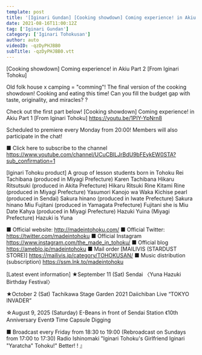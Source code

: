 ```yaml
---
template: post
title: '[Iginari Gundan] [Cooking showdown] Coming experience! in Akiu Part 2 [From Iginari Tohoku]'
date: 2021-08-16T11:00:12Z
tag: ['Iginari Gundan']
category: ['Iginari Tohokusan']
author: auto 
videoID: -qzDyPHJBB0
subTitle: -qzDyPHJBB0.vtt
---
```

[Cooking showdown] Coming experience! in Akiu Part 2 [From Iginari Tohoku]

Old folk house x camping = "comming"!
The final version of the cooking showdown!
Cooking and eating this time!
Can you fill the budget gap with taste, originality, and miracles? ?

Check out the first part below!
[Cooking showdown] Coming experience! in Akiu Part 1 [From Iginari Tohoku]
https://youtu.be/1PIY-YpNrn8

Scheduled to premiere every Monday from 20:00! Members will also participate in the chat!

■ Click here to subscribe to the channel
https://www.youtube.com/channel/UCuCBILJrBdU9bFEykEW0STA?sub_confirmation=1


[Iginari Tohoku product]
A group of lesson students born in Tohoku
Rei Tachibana (produced in Miyagi Prefecture) Karen Tachibana
Hikaru Ritsutsuki (produced in Akita Prefecture) Hikaru Ritsuki
Rine Kitami Rine (produced in Miyagi Prefecture)
Yasumori Kanojo wa Waka
Kichise pearl (produced in Sendai)
Sakura hinano (produced in Iwate Prefecture) Sakura hinano
Miu Fujitani (produced in Yamagata Prefecture) Fujitani she is Miu
Date Kahya (produced in Miyagi Prefecture)
Hazuki Yuina (Miyagi Prefecture) Hazuki is Yuna

■ Official website: http://madeintohoku.com/
■ Official Twitter: https://twitter.com/madeintohoku
■ Official Instagram https://www.instagram.com/the_made_in_tohoku/
■ Official blog https://ameblo.jp/madeintohoku
■ Mail order [MAILIVIS (STARDUST STORE)] https://mailivis.jp/category/TOHOKUSAN/
■ Music distribution (subscription) https://ssm.lnk.to/madeintohoku


[Latest event information]
★September 11 (Sat) Sendai
〈Yuna Hazuki Birthday Festival〉

★October 2 (Sat) Tachikawa Stage Garden
2021 Daiichiban Live “TOKYO INVADER”


☆August 9, 2025 (Saturday) E-Beans in front of Sendai Station
《10th Anniversary Event》 Time Capsule Digging

 
■ Broadcast every Friday from 18:30 to 19:00 (Rebroadcast on Sundays from 17:00 to 17:30)
Radio Ishinomaki "Iginari Tohoku's Girlfriend Iginari "Yaratcha" Tohoku!" Better! ! 』